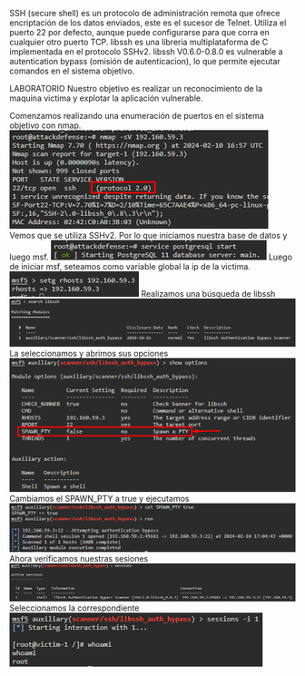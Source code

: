 SSH (secure shell) es un protocolo de administración remota que ofrece encriptación de los datos enviados, este es el sucesor de Telnet.
Utiliza el puerto 22 por defecto, aunque puede configurarse para que corra en cualquier otro puerto TCP.
libssh es una libreria multiplataforma de C implementada en el protocolo SSHv2.
libssh V0.6.0-0.8.0 es vulnerable a autentication bypass (omisión de autenticacion), lo que permite ejecutar comandos en el sistema objetivo.

LABORATORIO
Nuestro objetivo es realizar un reconocimiento de la maquina victima y explotar la aplicación vulnerable.

Comenzamos realizando una enumeración de puertos en el sistema objetivo con nmap.
![](../../../../Images/Pasted%20image%2020240210135747.png)
Vemos que se utiliza SSHv2.
Por lo que iniciamos nuestra base de datos y luego msf.
![](../../../../Images/Pasted%20image%2020240210135839.png)
Luego de iniciar msf, seteamos como variable global la ip de la victima.
![](../../../../Images/Pasted%20image%2020240210135956.png)
Realizamos una búsqueda de libssh
![](../../../../Images/Pasted%20image%2020240210140323.png)
La seleccionamos y abrimos sus opciones
![](../../../../Images/Pasted%20image%2020240210140416.png)
Cambiamos el SPAWN_PTY a true y ejecutamos
![](../../../../Images/Pasted%20image%2020240210140541.png)
Ahora verificamos nuestras sesiones
![](../../../../Images/Pasted%20image%2020240210140601.png)
Seleccionamos la correspondiente
![](../../../../Images/Pasted%20image%2020240210140621.png)

